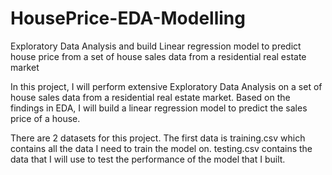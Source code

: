 # HousePrice-EDA-Modelling
Exploratory Data Analysis and build Linear regression model to predict house price from a set of house sales data from a residential real estate market

In this project, I will perform extensive Exploratory Data Analysis on a set of house sales data from a residential real estate market. Based on the findings in EDA, I will build a linear regression model to predict the sales price of a house.

There are 2 datasets for this project. The first data is training.csv which contains all the data I need to train the model on. testing.csv contains the data that I will use to test the performance of the model that I built.
